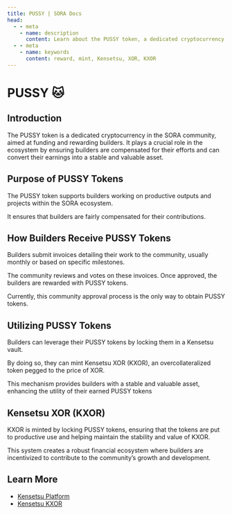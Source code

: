 ```yaml
---
title: PUSSY | SORA Docs
head:
  - - meta
    - name: description
      content: Learn about the PUSSY token, a dedicated cryptocurrency designed to fund and reward builders within our community
  - - meta
    - name: keywords
      content: reward, mint, Kensetsu, XOR, KXOR
---
```


# PUSSY :cat:

## Introduction

The PUSSY token is a dedicated cryptocurrency in the SORA community, aimed at funding and rewarding builders. It plays a crucial role in the ecosystem by ensuring builders are compensated for their efforts and can convert their earnings into a stable and valuable asset.

## Purpose of PUSSY Tokens

The PUSSY token supports builders working on productive outputs and projects within the SORA ecosystem.

It ensures that builders are fairly compensated for their contributions.

## How Builders Receive PUSSY Tokens

Builders submit invoices detailing their work to the community, usually monthly or based on specific milestones.

The community reviews and votes on these invoices. Once approved, the builders are rewarded with PUSSY tokens.

Currently, this community approval process is the only way to obtain PUSSY tokens.

## Utilizing PUSSY Tokens

Builders can leverage their PUSSY tokens by locking them in a Kensetsu vault.

By doing so, they can mint Kensetsu XOR (KXOR), an overcollateralized token pegged to the price of XOR.

This mechanism provides builders with a stable and valuable asset, enhancing the utility of their earned PUSSY tokens

## Kensetsu XOR (KXOR)

KXOR is minted by locking PUSSY tokens, ensuring that the tokens are put to productive use and helping maintain the stability and value of KXOR.

This system creates a robust financial ecosystem where builders are incentivized to contribute to the community’s growth and development.

## Learn More

- [Kensetsu Platform](/kensetsu-vaults.md)
- [Kensetsu KXOR](/kxor.md)
